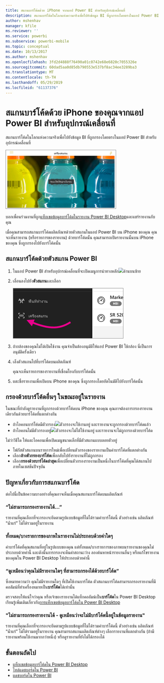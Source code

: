 ```yaml
---
title: สแกนบาร์โค้ดด้วย iPhone จากแอป Power BI สำหรับอุปกรณ์เคลื่อนที่
description: สแกนบาร์โค้ดในโลกแห่งความจริงเพื่อไปยังข้อมูล BI ที่ถูกกรองโดยตรงในแอป Power BI สำหรับอุปกรณ์เคลื่อนที่
author: mshenhav
manager: kfile
ms.reviewer: ''
ms.service: powerbi
ms.subservice: powerbi-mobile
ms.topic: conceptual
ms.date: 10/13/2017
ms.author: mshenhav
ms.openlocfilehash: 3fd2d4888f76490a01c0742e68e6820c7055326e
ms.sourcegitcommit: 60dad5aa0d85db790553e537bf8ac34ee3289ba3
ms.translationtype: MT
ms.contentlocale: th-TH
ms.lasthandoff: 05/29/2019
ms.locfileid: "61137376"
---
```

# <a name="scan-a-barcode-with-your-iphone-from-the-power-bi-mobile-app"></a>สแกนบาร์โค้ดด้วย iPhone ของคุณจากแอป Power BI สำหรับอุปกรณ์เคลื่อนที่
สแกนบาร์โค้ดในโลกแห่งความจริงเพื่อไปยังข้อมูล BI ที่ถูกกรองโดยตรงในแอป Power BI สำหรับอุปกรณ์เคลื่อนที่

![](media/mobile-apps-scan-barcode-iphone/power-bi-barcode-scanner.png)

บอกเพื่อนร่วมงานที่ถูก[แท็กเขตข้อมูลบาร์โค้ดในรายงาน Power BI Desktop](../../desktop-mobile-barcodes.md)และแชร์รายงานกับคุณ 

เมื่อคุณสามารถสแกนบาร์โค้ดผลิตภัณฑด้วยตัวสแกนในแอป Power BI บน iPhone ของคุณ คุณจะเห็นรายงาน (หรือรายการของรายงาน) ด้วยบาร์โค้ดนั้น คุณสามารถเปิดรายงานนั้นบน iPhone ของคุณ ซึ่งถูกกรองไปยังบาร์โค้ดนั้น

## <a name="scan-a-barcode-with-the-power-bi-scanner"></a>สแกนบาร์โค้ดด้วยตัวสแกน Power BI
1. ในแอป Power BI สำหรับอุปกรณ์เคลื่อนที่จะเปิดเมนูการนำทางหลัก![](media/mobile-apps-scan-barcode-iphone/pbi_iph_navmenu.png)ด้านบนซ้าย 
2. เลื่อนลงไปยัง**ตัวสแกน**และเลือก 
   
    ![](media/mobile-apps-scan-barcode-iphone/power-bi-scanner.png)
3. ถ้ากล้องของคุณไม่ได้เปิดใช้งาน คุณจำเป็นต้องอนุมัติให้แอป Power BI ใช้กล้อง นี่เป็นการอนุมัติครั้งเดียว 
4. เล็งตัวสแกนไปที่บาร์โค้ดบนผลิตภัณฑ์ 
   
    คุณจะเห็นรายการของรายงานที่เชื่อมโยงกับบาร์โค้ดนั้น
5. แตะชื่อรายงานเพื่อเปิดบน iPhone ของคุณ ซึ่งถูกกรองโดยอัตโนมัติไปยังบาร์โค้ดนั้น

## <a name="filter-by-other-barcodes-while-in-a-report"></a>กรองด้วยบาร์โค้ดอื่นๆ ในขณะอยู่ในรายงาน
ในขณะที่กำลังดูรายงานที่ถูกกรองด้วยบาร์โค้ดบน iPhone ของคุณ คุณอาจต้องการกรองรายงานเดียวกันด้วยบาร์โค้ดที่แตกต่างกัน

* ถ้าไอคอนบาร์โค้ดมีตัวกรอง![](media/mobile-apps-scan-barcode-iphone/power-bi-barcode-filtered-icon-black.png)ตัวกรองจะใช้งานอยู่ และรายงานจะถูกกรองด้วยบาร์โค้ดแล้ว 
* ถ้าไอคอนไม่มีตัวกรองอยู่![](media/mobile-apps-scan-barcode-iphone/power-bi-barcode-unfiltered-icon.png)ตัวกรองจะไม่ได้ใช้งานอยู่ และรายงานจะไม่ถูกกรองด้วยบาร์โค้ด 

ไม่ว่าวิธีใด ให้แตะไอคอนเพื่อเปิดเมนูขนาดเล็กที่มีตัวสแกนแบบลอยตัวอยู่

* โฟกัสตัวสแกนบนรายการใหม่เพื่อเปลี่ยนตัวกรองของรายงานเป็นค่าบาร์โค้ดที่แตกต่างกัน 
* เลือก**ล้างตัวกรองบาร์โค้ด**เพื่อกลับไปยังรายงานที่ไม่ถูกกรอง
* เลือก**กรองด้วยบาร์โค้ดล่าสุด**เพื่อเปลี่ยนตัวกรองรายงานเป็นหนึ่งในบาร์โค้ดที่คุณได้สแกนไปภายในเซสชันปัจจุบัน

## <a name="issues-with-scanning-a-barcode"></a>ปัญหาเกี่ยวกับการสแกนบาร์โค้ด
ต่อไปนี้เป็นข้อความบางอย่างที่คุณอาจเห็นเมื่อคุณสแกนบาร์โค้ดบนผลิตภัณฑ์

### <a name="couldnt-filter-report"></a>“ไม่สามารถกรองรายงานได้...”
รายงานที่คุณเลือกที่จะกรองจะยึดตามรูปแบบข้อมูลที่ไม่ได้รวมค่าบาร์โค้ดนี้ ตัวอย่างเช่น ผลิตภัณฑ์ “น้ำแร่” ไม่ได้รวมอยู่ในรายงาน  

### <a name="allsome-of-the-visuals-in-the-report-dont-contain-any-value"></a>ทั้งหมด/บางรายการของภาพในรายงานไม่ประกอบด้วยค่าใดๆ
ค่าบาร์โค้ดที่คุณสแกนที่อยู่ในรูปแบบของคุณ แต่ทั้งหมด/บางรายการของภาพบนรายงานของคุณไม่ประกอบด้วยค่านี้ และดังนั้นการกรองจะคืนค่าสถานะว่าง ลองค้นหาหน้ารายงานอื่นๆ หรือแก้ไขรายงานของคุณใน Power BI Desktop ให้ประกอบด้วยค่านี้ 

### <a name="looks-like-you-dont-have-any-reports-that-can-be-filtered-by-barcodes"></a>“ดูเหมือนว่าคุณไม่มีรายงานใดๆ ที่สามารถกรองได้ด้วยบาร์โค้ด”
ซึ่งหมายความว่า คุณไม่มีรายงานใดๆ ที่เปิดใช้งานบาร์โค้ด ตัวสแกนบาร์โค้ดสามารถกรองรายงานที่มีคอลัมน์ที่ทำเครื่องหมายเป็น**บาร์โค้ด**ได้เท่านั้น  

ตรวจสอบให้แน่ใจว่าคุณ หรือเจ้าของรายงานได้แท็กคอลัมน์เป็น**บาร์โค้ด**ใน Power BI Desktop เรียนรู้เพิ่มเติมเกี่ยวกับ[การแท็กเขตข้อมูลบาร์โค้ดใน Power BI Desktop](../../desktop-mobile-barcodes.md)

### <a name="couldnt-filter-report---looks-like-this-barcode-doesnt-exist-in-the-report-data"></a>"ไม่สามารถกรองรายงานได้ - ดูเหมือนว่าจะไม่มีบาร์โค้ดนี้อยู่ในข้อมูลรายงาน"
รายงานที่คุณเลือกที่จะกรองจะยึดตามรูปแบบข้อมูลที่ไม่ได้รวมค่าบาร์โค้ดนี้ ตัวอย่างเช่น ผลิตภัณฑ์ “น้ำแร่” ไม่ได้รวมอยู่ในรายงาน คุณสามารถสแกนผลิตภัณฑ์ต่างๆ เลือกรายงานที่แตกต่างกัน (ถ้ามีรายงานพร้อมใช้งานมากกว่าหนึ่ง) หรือดูรายงานที่ยังไม่ได้กรองได้ 

## <a name="next-steps"></a>ขั้นตอนถัดไป
* [แท็กเขตข้อมูลบาร์โค้ดใน Power BI Desktop](../../desktop-mobile-barcodes.md)
* [ไทล์แดชบอร์ดใน Power BI](../end-user-tiles.md)
* [แดชบอร์ดใน Power BI](../end-user-dashboards.md)


